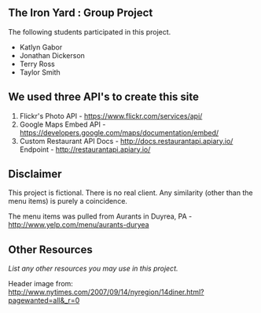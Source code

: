 ## The Iron Yard : Group Project

The following students participated in this project.

* Katlyn Gabor
* Jonathan Dickerson
* Terry Ross
* Taylor Smith

## We used three API's to create this site

1. Flickr's Photo API - https://www.flickr.com/services/api/
2. Google Maps Embed API - https://developers.google.com/maps/documentation/embed/
3. Custom Restaurant API
    Docs - http://docs.restaurantapi.apiary.io/
    Endpoint - http://restaurantapi.apiary.io/

## Disclaimer

This project is fictional. There is no real client. Any similarity (other than the menu items) is purely a coincidence. 

The menu items was pulled from Aurants in Duyrea, PA - http://www.yelp.com/menu/aurants-duryea

## Other Resources

_List any other resources you may use in this project._

Header image from:
http://www.nytimes.com/2007/09/14/nyregion/14diner.html?pagewanted=all&_r=0